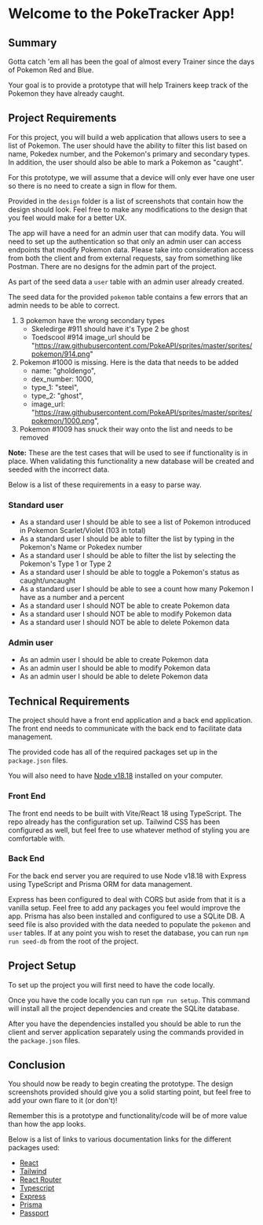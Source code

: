 # Welcome to the PokeTracker App!

## Summary

Gotta catch 'em all has been the goal of almost every Trainer since the days of Pokemon Red and Blue.

Your goal is to provide a prototype that will help Trainers keep track of the Pokemon they have already caught.

## Project Requirements

For this project, you will build a web application that allows users to see a list of Pokemon. The user should have the ability to filter this list based on name, Pokedex number, and the Pokemon's primary and secondary types.
In addition, the user should also be able to mark a Pokemon as "caught".

For this prototype, we will assume that a device will only ever have one user so there is no need to create a sign in flow for them.

Provided in the `design` folder is a list of screenshots that contain how the design should look. Feel free to make any modifications to the design that you feel would make for a better UX.

The app will have a need for an admin user that can modify data.
You will need to set up the authentication so that only an admin user can access endpoints that modify Pokemon data.
Please take into consideration access from both the client and from external requests, say from something like Postman.
There are no designs for the admin part of the project.

As part of the seed data a `user` table with an admin user already created.

The seed data for the provided `pokemon` table contains a few errors that an admin needs to be able to correct.

1. 3 pokemon have the wrong secondary types
   - Skeledirge #911 should have it's Type 2 be ghost
   - Toedscool #914 image_url should be "https://raw.githubusercontent.com/PokeAPI/sprites/master/sprites/pokemon/914.png"
2. Pokemon #1000 is missing. Here is the data that needs to be added
   - name: "gholdengo",
   - dex_number: 1000,
   - type_1: "steel",
   - type_2: "ghost",
   - image_url: "https://raw.githubusercontent.com/PokeAPI/sprites/master/sprites/pokemon/1000.png",
3. Pokemon #1009 has snuck their way onto the list and needs to be removed

<strong>Note:</strong> These are the test cases that will be used to see if functionality is in place. When validating this functionality a new database will be created and seeded with the incorrect data.

Below is a list of these requirements in a easy to parse way.
### Standard user
- As a standard user I should be able to see a list of Pokemon introduced in Pokemon Scarlet/Violet (103 in total)
- As a standard user I should be able to filter the list by typing in the Pokemon's Name or Pokedex number
- As a standard user I should be able to filter the list by selecting the Pokemon's Type 1 or Type 2
- As a standard user I should be able to toggle a Pokemon's status as caught/uncaught
- As a standard user I should be able to see a count how many Pokemon I have as a number and a percent
- As a standard user I should NOT be able to create Pokemon data
- As a standard user I should NOT be able to modify Pokemon data
- As a standard user I should NOT be able to delete Pokemon data

### Admin user
- As an admin user I should be able to create Pokemon data
- As an admin user I should be able to modify Pokemon data
- As an admin user I should be able to delete Pokemon data

## Technical Requirements
The project should have a front end application and a back end application. The front end needs to communicate with the back end to facilitate data management.

The provided code has all of the required packages set up in the `package.json` files.

You will also need to have [Node v18.18](https://nodejs.org/en/) installed on your computer.
### Front End
The front end needs to be built with Vite/React 18 using TypeScript. The repo already has the configuration set up.
Tailwind CSS has been configured as well, but feel free to use whatever method of styling you are comfortable with.

### Back End
For the back end server you are required to use Node v18.18 with Express using TypeScript and Prisma ORM for data management.

Express has been configured to deal with CORS but aside from that it is a vanilla setup. Feel free to add any packages you feel would improve the app.
Prisma has also been installed and configured to use a SQLite DB.
A seed file is also provided with the data needed to populate the `pokemon` and `user` tables.
If at any point you wish to reset the database, you can run `npm run seed-db` from the root of the project.

## Project Setup
To set up the project you will first need to have the code locally.

Once you have the code locally you can run `npm run setup`.
This command will install all the project dependencies and create the SQLite database.

After you have the dependencies installed you should be able to run the client and server application separately using the commands provided in the `package.json` files.

## Conclusion
You should now be ready to begin creating the prototype. The design screenshots provided should give you a solid starting point, but feel free to add your own flare to it (or don't)!

Remember this is a prototype and functionality/code will be of more value than how the app looks.

Below is a list of links to various documentation links for the different packages used:
- [React](https://reactjs.org/docs/getting-started.html)
- [Tailwind](https://tailwindcss.com/docs/installation)
- [React Router](https://reactrouter.com/en/main)
- [Typescript](https://www.typescriptlang.org/docs/)
- [Express](https://expressjs.com/en/guide/routing.html)
- [Prisma](https://www.prisma.io/docs)
- [Passport](https://www.passportjs.org/docs/)


